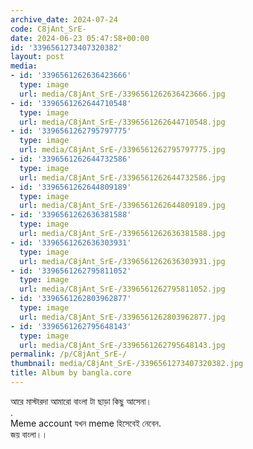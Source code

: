 ```yaml
---
archive_date: 2024-07-24
code: C8jAnt_SrE-
date: 2024-06-23 05:47:58+00:00
id: '3396561273407320382'
layout: post
media:
- id: '3396561262636423666'
  type: image
  url: media/C8jAnt_SrE-/3396561262636423666.jpg
- id: '3396561262644710548'
  type: image
  url: media/C8jAnt_SrE-/3396561262644710548.jpg
- id: '3396561262795797775'
  type: image
  url: media/C8jAnt_SrE-/3396561262795797775.jpg
- id: '3396561262644732586'
  type: image
  url: media/C8jAnt_SrE-/3396561262644732586.jpg
- id: '3396561262644809189'
  type: image
  url: media/C8jAnt_SrE-/3396561262644809189.jpg
- id: '3396561262636381588'
  type: image
  url: media/C8jAnt_SrE-/3396561262636381588.jpg
- id: '3396561262636303931'
  type: image
  url: media/C8jAnt_SrE-/3396561262636303931.jpg
- id: '3396561262795811052'
  type: image
  url: media/C8jAnt_SrE-/3396561262795811052.jpg
- id: '3396561262803962877'
  type: image
  url: media/C8jAnt_SrE-/3396561262803962877.jpg
- id: '3396561262795648143'
  type: image
  url: media/C8jAnt_SrE-/3396561262795648143.jpg
permalink: /p/C8jAnt_SrE-/
thumbnail: media/C8jAnt_SrE-/3396561273407320382.jpg
title: Album by bangla.core
---
```


আরে মাস্টারদা আমারো বাংলা টা ছাড়া কিছু আসেনা।  
.  
Meme account যখন meme হিসেবেই নেবেন.  
জয় বাংলা।।